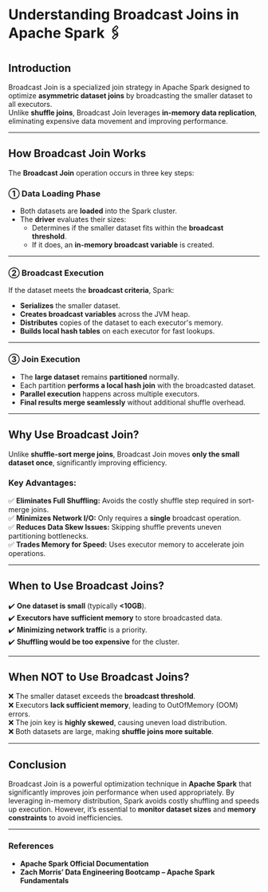 # **Understanding Broadcast Joins in Apache Spark** 🖇️

## **Introduction**
Broadcast Join is a specialized join strategy in Apache Spark designed to optimize **asymmetric dataset joins** by broadcasting the smaller dataset to all executors.  
Unlike **shuffle joins**, Broadcast Join leverages **in-memory data replication**, eliminating expensive data movement and improving performance.

---

## **How Broadcast Join Works**
The **Broadcast Join** operation occurs in three key steps:

### **➀ Data Loading Phase**
- Both datasets are **loaded** into the Spark cluster.  
- The **driver** evaluates their sizes:
  - Determines if the smaller dataset fits within the **broadcast threshold**.  
  - If it does, an **in-memory broadcast variable** is created.  

---

### **➁ Broadcast Execution**
If the dataset meets the **broadcast criteria**, Spark:
- **Serializes** the smaller dataset.  
- **Creates broadcast variables** across the JVM heap.  
- **Distributes** copies of the dataset to each executor's memory.  
- **Builds local hash tables** on each executor for fast lookups.  

---

### **➂ Join Execution**
- The **large dataset** remains **partitioned** normally.  
- Each partition **performs a local hash join** with the broadcasted dataset.  
- **Parallel execution** happens across multiple executors.  
- **Final results merge seamlessly** without additional shuffle overhead.  

---

## **Why Use Broadcast Join?**
Unlike **shuffle-sort merge joins**, Broadcast Join moves **only the small dataset once**, significantly improving efficiency.  

### **Key Advantages:**
✅ **Eliminates Full Shuffling:** Avoids the costly shuffle step required in sort-merge joins.  
✅ **Minimizes Network I/O:** Only requires a **single** broadcast operation.  
✅ **Reduces Data Skew Issues:** Skipping shuffle prevents uneven partitioning bottlenecks.  
✅ **Trades Memory for Speed:** Uses executor memory to accelerate join operations.

---

## **When to Use Broadcast Joins?**
✔️ **One dataset is small** (typically **<10GB**).  
✔️ **Executors have sufficient memory** to store broadcasted data.  
✔️ **Minimizing network traffic** is a priority.  
✔️ **Shuffling would be too expensive** for the cluster.  

---

## **When NOT to Use Broadcast Joins?**
❌ The smaller dataset exceeds the **broadcast threshold**.  
❌ Executors **lack sufficient memory**, leading to OutOfMemory (OOM) errors.  
❌ The join key is **highly skewed**, causing uneven load distribution.  
❌ Both datasets are large, making **shuffle joins more suitable**.  

---

## **Conclusion**
Broadcast Join is a powerful optimization technique in **Apache Spark** that significantly improves join performance when used appropriately. By leveraging in-memory distribution, Spark avoids costly shuffling and speeds up execution. However, it’s essential to **monitor dataset sizes** and **memory constraints** to avoid inefficiencies.

---
### **References**
- **Apache Spark Official Documentation**  
- **Zach Morris’ Data Engineering Bootcamp – Apache Spark Fundamentals**
